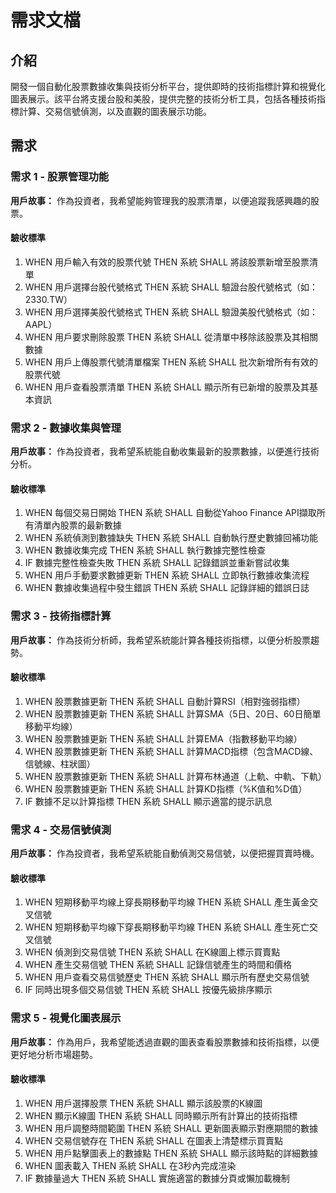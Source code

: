 # 需求文檔

## 介紹

開發一個自動化股票數據收集與技術分析平台，提供即時的技術指標計算和視覺化圖表展示。該平台將支援台股和美股，提供完整的技術分析工具，包括各種技術指標計算、交易信號偵測，以及直觀的圖表展示功能。

## 需求

### 需求 1 - 股票管理功能

**用戶故事：** 作為投資者，我希望能夠管理我的股票清單，以便追蹤我感興趣的股票。

#### 驗收標準

1. WHEN 用戶輸入有效的股票代號 THEN 系統 SHALL 將該股票新增至股票清單
2. WHEN 用戶選擇台股代號格式 THEN 系統 SHALL 驗證台股代號格式（如：2330.TW）
3. WHEN 用戶選擇美股代號格式 THEN 系統 SHALL 驗證美股代號格式（如：AAPL）
4. WHEN 用戶要求刪除股票 THEN 系統 SHALL 從清單中移除該股票及其相關數據
5. WHEN 用戶上傳股票代號清單檔案 THEN 系統 SHALL 批次新增所有有效的股票代號
6. WHEN 用戶查看股票清單 THEN 系統 SHALL 顯示所有已新增的股票及其基本資訊

### 需求 2 - 數據收集與管理

**用戶故事：** 作為投資者，我希望系統能自動收集最新的股票數據，以便進行技術分析。

#### 驗收標準

1. WHEN 每個交易日開始 THEN 系統 SHALL 自動從Yahoo Finance API擷取所有清單內股票的最新數據
2. WHEN 系統偵測到數據缺失 THEN 系統 SHALL 自動執行歷史數據回補功能
3. WHEN 數據收集完成 THEN 系統 SHALL 執行數據完整性檢查
4. IF 數據完整性檢查失敗 THEN 系統 SHALL 記錄錯誤並重新嘗試收集
5. WHEN 用戶手動要求數據更新 THEN 系統 SHALL 立即執行數據收集流程
6. WHEN 數據收集過程中發生錯誤 THEN 系統 SHALL 記錄詳細的錯誤日誌

### 需求 3 - 技術指標計算

**用戶故事：** 作為技術分析師，我希望系統能計算各種技術指標，以便分析股票趨勢。

#### 驗收標準

1. WHEN 股票數據更新 THEN 系統 SHALL 自動計算RSI（相對強弱指標）
2. WHEN 股票數據更新 THEN 系統 SHALL 計算SMA（5日、20日、60日簡單移動平均線）
3. WHEN 股票數據更新 THEN 系統 SHALL 計算EMA（指數移動平均線）
4. WHEN 股票數據更新 THEN 系統 SHALL 計算MACD指標（包含MACD線、信號線、柱狀圖）
5. WHEN 股票數據更新 THEN 系統 SHALL 計算布林通道（上軌、中軌、下軌）
6. WHEN 股票數據更新 THEN 系統 SHALL 計算KD指標（%K值和%D值）
7. IF 數據不足以計算指標 THEN 系統 SHALL 顯示適當的提示訊息

### 需求 4 - 交易信號偵測

**用戶故事：** 作為投資者，我希望系統能自動偵測交易信號，以便把握買賣時機。

#### 驗收標準

1. WHEN 短期移動平均線上穿長期移動平均線 THEN 系統 SHALL 產生黃金交叉信號
2. WHEN 短期移動平均線下穿長期移動平均線 THEN 系統 SHALL 產生死亡交叉信號
3. WHEN 偵測到交易信號 THEN 系統 SHALL 在K線圖上標示買賣點
4. WHEN 產生交易信號 THEN 系統 SHALL 記錄信號產生的時間和價格
5. WHEN 用戶查看交易信號歷史 THEN 系統 SHALL 顯示所有歷史交易信號
6. IF 同時出現多個交易信號 THEN 系統 SHALL 按優先級排序顯示

### 需求 5 - 視覺化圖表展示

**用戶故事：** 作為用戶，我希望能透過直觀的圖表查看股票數據和技術指標，以便更好地分析市場趨勢。

#### 驗收標準

1. WHEN 用戶選擇股票 THEN 系統 SHALL 顯示該股票的K線圖
2. WHEN 顯示K線圖 THEN 系統 SHALL 同時顯示所有計算出的技術指標
3. WHEN 用戶調整時間範圍 THEN 系統 SHALL 更新圖表顯示對應期間的數據
4. WHEN 交易信號存在 THEN 系統 SHALL 在圖表上清楚標示買賣點
5. WHEN 用戶點擊圖表上的數據點 THEN 系統 SHALL 顯示該時點的詳細數據
6. WHEN 圖表載入 THEN 系統 SHALL 在3秒內完成渲染
7. IF 數據量過大 THEN 系統 SHALL 實施適當的數據分頁或懶加載機制